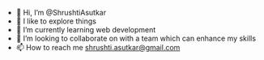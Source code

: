 - 👋 Hi, I’m @ShrushtiAsutkar
- 👀 I like to explore things 
- 🌱 I’m currently learning web development
- 💞️ I’m looking to collaborate on with a team which can enhance my skills
- 📫 How to reach me shrushti.asutkar@gmail.com

<!---
ShrushtiAsutkar/ShrushtiAsutkar is a ✨ special ✨ repository because its `README.md` (this file) appears on your GitHub profile.
You can click the Preview link to take a look at your changes.
--->
